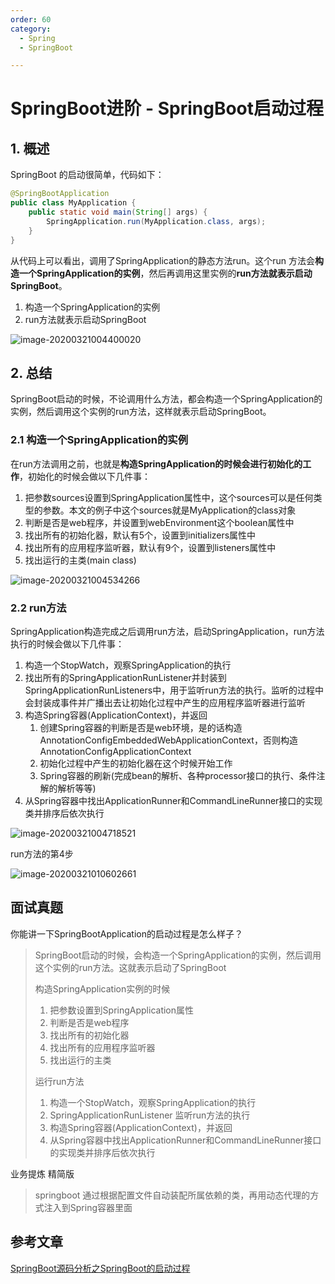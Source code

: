 ```yaml
---
order: 60
category:
  - Spring
  - SpringBoot

---
```


# SpringBoot进阶 - SpringBoot启动过程

## 1. 概述

SpringBoot 的启动很简单，代码如下：

```java
@SpringBootApplication
public class MyApplication {
    public static void main(String[] args) {
        SpringApplication.run(MyApplication.class, args);
    }
}
```

从代码上可以看出，调用了SpringApplication的静态方法run。这个run 方法会**构造一个SpringApplication的实例**，然后再调用这里实例的**run方法就表示启动SpringBoot**。

1. 构造一个SpringApplication的实例
2. run方法就表示启动SpringBoot

![image-20200321004400020](https://abelsun-1256449468.cos.ap-beijing.myqcloud.com/image/image-20200321004400020.png)

## 2. 总结

SpringBoot启动的时候，不论调用什么方法，都会构造一个SpringApplication的实例，然后调用这个实例的run方法，这样就表示启动SpringBoot。

### 2.1 构造一个SpringApplication的实例

在run方法调用之前，也就是**构造SpringApplication的时候会进行初始化的工作**，初始化的时候会做以下几件事：

1. 把参数sources设置到SpringApplication属性中，这个sources可以是任何类型的参数。本文的例子中这个sources就是MyApplication的class对象
2. 判断是否是web程序，并设置到webEnvironment这个boolean属性中
3. 找出所有的初始化器，默认有5个，设置到initializers属性中
4. 找出所有的应用程序监听器，默认有9个，设置到listeners属性中
5. 找出运行的主类(main class)

![image-20200321004534266](https://abelsun-1256449468.cos.ap-beijing.myqcloud.com/image/image-20200321004534266.png)

### 2.2 run方法

SpringApplication构造完成之后调用run方法，启动SpringApplication，run方法执行的时候会做以下几件事：

1. 构造一个StopWatch，观察SpringApplication的执行
2. 找出所有的SpringApplicationRunListener并封装到SpringApplicationRunListeners中，用于监听run方法的执行。监听的过程中会封装成事件并广播出去让初始化过程中产生的应用程序监听器进行监听
3. 构造Spring容器(ApplicationContext)，并返回
   1. 创建Spring容器的判断是否是web环境，是的话构造AnnotationConfigEmbeddedWebApplicationContext，否则构造AnnotationConfigApplicationContext
   2. 初始化过程中产生的初始化器在这个时候开始工作
   3. Spring容器的刷新(完成bean的解析、各种processor接口的执行、条件注解的解析等等)
4. 从Spring容器中找出ApplicationRunner和CommandLineRunner接口的实现类并排序后依次执行

![image-20200321004718521](https://abelsun-1256449468.cos.ap-beijing.myqcloud.com/image/image-20200321004718521.png)

run方法的第4步

![image-20200321010602661](https://abelsun-1256449468.cos.ap-beijing.myqcloud.com/image/image-20200321010602661.png)

## 面试真题

你能讲一下SpringBootApplication的启动过程是怎么样子？

>SpringBoot启动的时候，会构造一个SpringApplication的实例，然后调用这个实例的run方法。这就表示启动了SpringBoot
>
>构造SpringApplication实例的时候
>
>1. 把参数设置到SpringApplication属性
>2. 判断是否是web程序
>3. 找出所有的初始化器
>4. 找出所有的应用程序监听器
>5. 找出运行的主类
>
>运行run方法
>
>1. 构造一个StopWatch，观察SpringApplication的执行
>2. SpringApplicationRunListener 监听run方法的执行
>3. 构造Spring容器(ApplicationContext)，并返回
>4. 从Spring容器中找出ApplicationRunner和CommandLineRunner接口的实现类并排序后依次执行

业务提炼 精简版

>springboot 通过根据配置文件自动装配所属依赖的类，再用动态代理的方式注入到Spring容器里面

## 参考文章

[SpringBoot源码分析之SpringBoot的启动过程](https://fangjian0423.github.io/2017/04/30/springboot-startup-analysis/)


